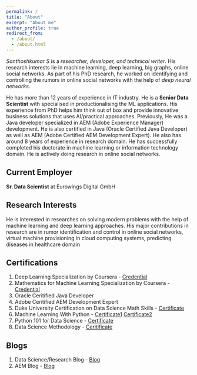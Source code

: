 ```yaml
---
permalink: /
title: "About"
excerpt: "About me"
author_profile: true
redirect_from: 
  - /about/
  - /about.html
---
```


*Santhoshkumar S* is a *researcher, developer, and technical writer*. His research interests lie in machine learning, deep learning, big graphs, online social networks. As part of his PhD research, he worked on identifying and controlling the rumors in online social networks with the help of *deep neural networks*. 

He has more than 12 years of experience in IT industry. He is a **Senior Data Scientist** with specialised in productionalising the ML applications. His experience from PhD helps him think out of box and provide innovative business solutions that uses AI/practical approaches. Previously, He was a Java developer specialized in AEM (Adobe Experience Manager) development. He is also certified in Java (Oracle Certified Java Developer) as well as AEM (Adobe Certified AEM Development Expert). He also has around 8 years of experience in research domain. He has successfully completed his doctorate in machine learning or information technology domain. He is actively doing research in online social networks. 

## Current Employer
**Sr. Data Scientist** at Eurowings Digital GmbH

## Research Interests
He is interested in researches on solving modern problems with the help of machine learning and deep learning approaches. His major contributions in research are in rumor identification and control in online social networks, virtual machine provisioning in cloud computing systems, predicting diseases in healthcare domain

## Certifications
1. Deep Learning Specialization by Coursera - [Credential](https://www.coursera.org/account/accomplishments/specialization/certificate/XH26VNFGSB99) 
2. Mathematics for Machine Learning Specialization by Coursera - [Credential](https://www.coursera.org/account/accomplishments/specialization/certificate/D7HUKS5ZNCJK)
3. Oracle Ceritified Java Developer
4. Adobe Ceritified AEM Development Expert
5. Duke University Certification on Data Science Math Skills - [Certificate](https://santhosh790.github.io/files/Coursera-WWCSAEBXFZSG.pdf)
6. Machine Learning With Python - [Certificate1](https://santhosh790.github.io/files/ML0101EN-Cognitive-Class.pdf) [Certificate2](https://santhosh790.github.io/files/ML0101ENv3_Cognitive.pdf)
7. Python 101 for Data Science - [Certificate](https://santhosh790.github.io/files/PY0101EN-Cognitive-Class.pdf)
8. Data Science Methodology - [Ceritificate](https://courses.cognitiveclass.ai/certificates/0c3deb2df5c84536ad009ccf863d0dec)

## Blogs
1. Data Science/Research Blog - [Blog](https://myresearchworks.wordpress.com/)
2. AEM Blog - [Blog](http://myprogressivelearning.wordpress.com/)